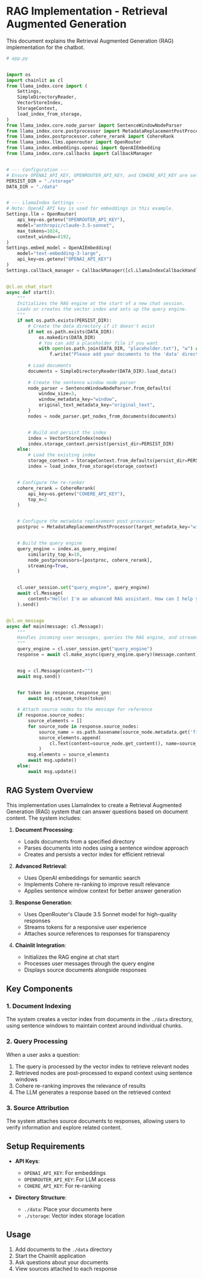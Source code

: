 # RAG Implementation - Retrieval Augmented Generation

This document explains the Retrieval Augmented Generation (RAG) implementation for the chatbot.

```python
# app.py


import os
import chainlit as cl
from llama_index.core import (
    Settings,
    SimpleDirectoryReader,
    VectorStoreIndex,
    StorageContext,
    load_index_from_storage,
)
from llama_index.core.node_parser import SentenceWindowNodeParser
from llama_index.core.postprocessor import MetadataReplacementPostProcessor
from llama_index.postprocessor.cohere_rerank import CohereRank
from llama_index.llms.openrouter import OpenRouter
from llama_index.embeddings.openai import OpenAIEmbedding
from llama_index.core.callbacks import CallbackManager


# --- Configuration ---
# Ensure OPENAI_API_KEY, OPENROUTER_API_KEY, and COHERE_API_KEY are set in your environment
PERSIST_DIR = "./storage"
DATA_DIR = "./data"


# --- LlamaIndex Settings ---
# Note: OpenAI API key is used for embeddings in this example.
Settings.llm = OpenRouter(
    api_key=os.getenv("OPENROUTER_API_KEY"),
    model="anthropic/claude-3.5-sonnet",
    max_tokens=1024,
    context_window=8192,
)
Settings.embed_model = OpenAIEmbedding(
    model="text-embedding-3-large",
    api_key=os.getenv("OPENAI_API_KEY")
)
Settings.callback_manager = CallbackManager([cl.LlamaIndexCallbackHandler()])


@cl.on_chat_start
async def start():
    """
    Initializes the RAG engine at the start of a new chat session.
    Loads or creates the vector index and sets up the query engine.
    """
    if not os.path.exists(PERSIST_DIR):
        # Create the data directory if it doesn't exist
        if not os.path.exists(DATA_DIR):
            os.makedirs(DATA_DIR)
            # You can add a placeholder file if you want
            with open(os.path.join(DATA_DIR, "placeholder.txt"), "w") as f:
                f.write("Please add your documents to the 'data' directory.")
        
        # Load documents
        documents = SimpleDirectoryReader(DATA_DIR).load_data()
        
        # Create the sentence window node parser
        node_parser = SentenceWindowNodeParser.from_defaults(
            window_size=3,
            window_metadata_key="window",
            original_text_metadata_key="original_text",
        )
        nodes = node_parser.get_nodes_from_documents(documents)


        # Build and persist the index
        index = VectorStoreIndex(nodes)
        index.storage_context.persist(persist_dir=PERSIST_DIR)
    else:
        # Load the existing index
        storage_context = StorageContext.from_defaults(persist_dir=PERSIST_DIR)
        index = load_index_from_storage(storage_context)


    # Configure the re-ranker
    cohere_rerank = CohereRerank(
        api_key=os.getenv("COHERE_API_KEY"), 
        top_n=2
    )


    # Configure the metadata replacement post-processor
    postproc = MetadataReplacementPostProcessor(target_metadata_key="window")


    # Build the query engine
    query_engine = index.as_query_engine(
        similarity_top_k=10,
        node_postprocessors=[postproc, cohere_rerank],
        streaming=True,
    )


    cl.user_session.set("query_engine", query_engine)
    await cl.Message(
        content="Hello! I'm an advanced RAG assistant. How can I help you with your documents?"
    ).send()


@cl.on_message
async def main(message: cl.Message):
    """
    Handles incoming user messages, queries the RAG engine, and streams the response.
    """
    query_engine = cl.user_session.get("query_engine")
    response = await cl.make_async(query_engine.query)(message.content)


    msg = cl.Message(content="")
    await msg.send()


    for token in response.response_gen:
        await msg.stream_token(token)
    
    # Attach source nodes to the message for reference
    if response.source_nodes:
        source_elements = []
        for source_node in response.source_nodes:
            source_name = os.path.basename(source_node.metadata.get('file_name', 'Source'))
            source_elements.append(
                cl.Text(content=source_node.get_content(), name=source_name)
            )
        msg.elements = source_elements
        await msg.update()
    else:
        await msg.update()
```

## RAG System Overview

This implementation uses LlamaIndex to create a Retrieval Augmented Generation (RAG) system that can answer questions based on document content. The system includes:

1. **Document Processing**:
   - Loads documents from a specified directory
   - Parses documents into nodes using a sentence window approach
   - Creates and persists a vector index for efficient retrieval

2. **Advanced Retrieval**:
   - Uses OpenAI embeddings for semantic search
   - Implements Cohere re-ranking to improve result relevance
   - Applies sentence window context for better answer generation

3. **Response Generation**:
   - Uses OpenRouter's Claude 3.5 Sonnet model for high-quality responses
   - Streams tokens for a responsive user experience
   - Attaches source references to responses for transparency

4. **Chainlit Integration**:
   - Initializes the RAG engine at chat start
   - Processes user messages through the query engine
   - Displays source documents alongside responses

## Key Components

### 1. Document Indexing
The system creates a vector index from documents in the `./data` directory, using sentence windows to maintain context around individual chunks.

### 2. Query Processing
When a user asks a question:
1. The query is processed by the vector index to retrieve relevant nodes
2. Retrieved nodes are post-processed to expand context using sentence windows
3. Cohere re-ranking improves the relevance of results
4. The LLM generates a response based on the retrieved context

### 3. Source Attribution
The system attaches source documents to responses, allowing users to verify information and explore related content.

## Setup Requirements

- **API Keys**:
  - `OPENAI_API_KEY`: For embeddings
  - `OPENROUTER_API_KEY`: For LLM access
  - `COHERE_API_KEY`: For re-ranking

- **Directory Structure**:
  - `./data`: Place your documents here
  - `./storage`: Vector index storage location

## Usage

1. Add documents to the `./data` directory
2. Start the Chainlit application
3. Ask questions about your documents
4. View sources attached to each response
